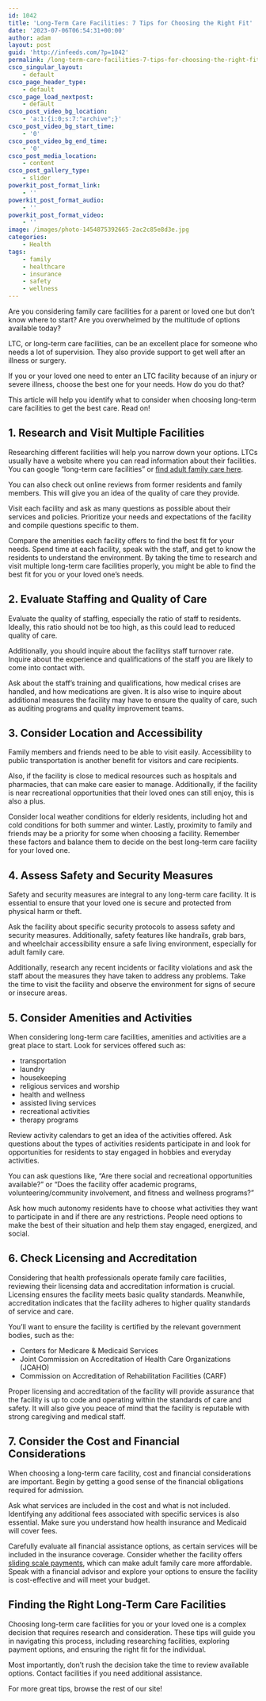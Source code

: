 ```yaml
---
id: 1042
title: 'Long-Term Care Facilities: 7 Tips for Choosing the Right Fit'
date: '2023-07-06T06:54:31+00:00'
author: adam
layout: post
guid: 'http://infeeds.com/?p=1042'
permalink: /long-term-care-facilities-7-tips-for-choosing-the-right-fit/
csco_singular_layout:
    - default
csco_page_header_type:
    - default
csco_page_load_nextpost:
    - default
csco_post_video_bg_location:
    - 'a:1:{i:0;s:7:"archive";}'
csco_post_video_bg_start_time:
    - '0'
csco_post_video_bg_end_time:
    - '0'
csco_post_media_location:
    - content
csco_post_gallery_type:
    - slider
powerkit_post_format_link:
    - ''
powerkit_post_format_audio:
    - ''
powerkit_post_format_video:
    - ''
image: /images/photo-1454875392665-2ac2c85e8d3e.jpg
categories:
    - Health
tags:
    - family
    - healthcare
    - insurance
    - safety
    - wellness
---
```


Are you considering family care facilities for a parent or loved one but don’t know where to start? Are you overwhelmed by the multitude of options available today?

LTC, or long-term care facilities, can be an excellent place for someone who needs a lot of supervision. They also provide support to get well after an illness or surgery.

If you or your loved one need to enter an LTC facility because of an injury or severe illness, choose the best one for your needs. How do you do that?

This article will help you identify what to consider when choosing long-term care facilities to get the best care. Read on!

## **1. Research and Visit Multiple Facilities**

Researching different facilities will help you narrow down your options. LTCs usually have a website where you can read information about their facilities. You can google “long-term care facilities” or [find adult family care here](https://adultfamilyhomecouncil.org/long-term-care/auburn-wa/).

You can also check out online reviews from former residents and family members. This will give you an idea of the quality of care they provide.

Visit each facility and ask as many questions as possible about their services and policies. Prioritize your needs and expectations of the facility and compile questions specific to them.

Compare the amenities each facility offers to find the best fit for your needs. Spend time at each facility, speak with the staff, and get to know the residents to understand the environment. By taking the time to research and visit multiple long-term care facilities properly, you might be able to find the best fit for you or your loved one’s needs.

## **2. Evaluate Staffing and Quality of Care**

Evaluate the quality of staffing, especially the ratio of staff to residents. Ideally, this ratio should not be too high, as this could lead to reduced quality of care.

Additionally, you should inquire about the facilitys staff turnover rate. Inquire about the experience and qualifications of the staff you are likely to come into contact with.

Ask about the staff’s training and qualifications, how medical crises are handled, and how medications are given. It is also wise to inquire about additional measures the facility may have to ensure the quality of care, such as auditing programs and quality improvement teams.

## **3. Consider Location and Accessibility**

Family members and friends need to be able to visit easily. Accessibility to public transportation is another benefit for visitors and care recipients.

Also, if the facility is close to medical resources such as hospitals and pharmacies, that can make care easier to manage. Additionally, if the facility is near recreational opportunities that their loved ones can still enjoy, this is also a plus.

Consider local weather conditions for elderly residents, including hot and cold conditions for both summer and winter. Lastly, proximity to family and friends may be a priority for some when choosing a facility. Remember these factors and balance them to decide on the best long-term care facility for your loved one.

## **4. Assess Safety and Security Measures**

Safety and security measures are integral to any long-term care facility. It is essential to ensure that your loved one is secure and protected from physical harm or theft.

Ask the facility about specific security protocols to assess safety and security measures. Additionally, safety features like handrails, grab bars, and wheelchair accessibility ensure a safe living environment, especially for adult family care.

Additionally, research any recent incidents or facility violations and ask the staff about the measures they have taken to address any problems. Take the time to visit the facility and observe the environment for signs of secure or insecure areas.

## **5. Consider Amenities and Activities**

When considering long-term care facilities, amenities and activities are a great place to start. Look for services offered such as:

- transportation
- laundry
- housekeeping
- religious services and worship
- health and wellness
- assisted living services
- recreational activities
- therapy programs

Review activity calendars to get an idea of the activities offered. Ask questions about the types of activities residents participate in and look for opportunities for residents to stay engaged in hobbies and everyday activities.

You can ask questions like, “Are there social and recreational opportunities available?” or “Does the facility offer academic programs, volunteering/community involvement, and fitness and wellness programs?”

Ask how much autonomy residents have to choose what activities they want to participate in and if there are any restrictions. People need options to make the best of their situation and help them stay engaged, energized, and social.

## **6. Check Licensing and Accreditation**

Considering that health professionals operate family care facilities, reviewing their licensing data and accreditation information is crucial. Licensing ensures the facility meets basic quality standards. Meanwhile, accreditation indicates that the facility adheres to higher quality standards of service and care.

You’ll want to ensure the facility is certified by the relevant government bodies, such as the:

- Centers for Medicare &amp; Medicaid Services
- Joint Commission on Accreditation of Health Care Organizations (JCAHO)
- Commission on Accreditation of Rehabilitation Facilities (CARF)

Proper licensing and accreditation of the facility will provide assurance that the facility is up to code and operating within the standards of care and safety. It will also give you peace of mind that the facility is reputable with strong caregiving and medical staff.

## **7. Consider the Cost and Financial Considerations**

When choosing a long-term care facility, cost and financial considerations are important. Begin by getting a good sense of the financial obligations required for admission.

Ask what services are included in the cost and what is not included. Identifying any additional fees associated with specific services is also essential. Make sure you understand how health insurance and Medicaid will cover fees.

Carefully evaluate all financial assistance options, as certain services will be included in the insurance coverage. Consider whether the facility offers [sliding scale payments](https://www.investopedia.com/terms/s/sliding-scale.asp#:~:text=Sliding%20scale%20fees%20are%20fees,the%20less%20you%20will%20pay.), which can make adult family care more affordable. Speak with a financial advisor and explore your options to ensure the facility is cost-effective and will meet your budget.

## **Finding the Right Long-Term Care Facilities**

Choosing long-term care facilities for you or your loved one is a complex decision that requires research and consideration. These tips will guide you in navigating this process, including researching facilities, exploring payment options, and ensuring the right fit for the individual.

Most importantly, don’t rush the decision take the time to review available options. Contact facilities if you need additional assistance.

For more great tips, browse the rest of our site!
